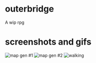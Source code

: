 # outerbridge
A wip rpg

# screenshots and gifs
![map gen #1](https://i.imgur.com/Fj9Vmxv.png)
![map gen #2](https://i.imgur.com/GSRVKtZ.png)
![walking](https://media.giphy.com/media/KLnbs9HZqL7FbzJ2Mw/giphy.gif)
